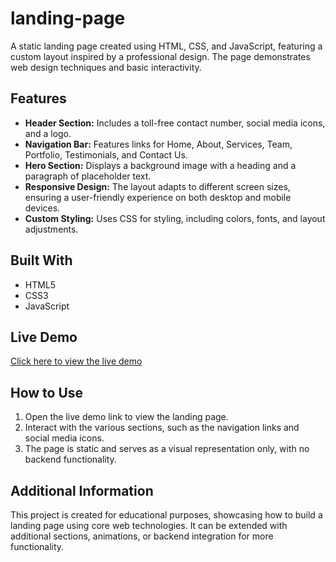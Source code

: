 # landing-page

A static landing page created using HTML, CSS, and JavaScript, featuring a custom layout inspired by a professional design. The page demonstrates web design techniques and basic interactivity.

## Features

- **Header Section:** Includes a toll-free contact number, social media icons, and a logo.
- **Navigation Bar:** Features links for Home, About, Services, Team, Portfolio, Testimonials, and Contact Us.
- **Hero Section:** Displays a background image with a heading and a paragraph of placeholder text.
- **Responsive Design:** The layout adapts to different screen sizes, ensuring a user-friendly experience on both desktop and mobile devices.
- **Custom Styling:** Uses CSS for styling, including colors, fonts, and layout adjustments.

## Built With

- HTML5
- CSS3
- JavaScript

## Live Demo

[Click here to view the live demo](https://adarsh9523v.github.io/landing-page/)

## How to Use

1. Open the live demo link to view the landing page.
2. Interact with the various sections, such as the navigation links and social media icons.
3. The page is static and serves as a visual representation only, with no backend functionality.

## Additional Information

This project is created for educational purposes, showcasing how to build a landing page using core web technologies. It can be extended with additional sections, animations, or backend integration for more functionality.
